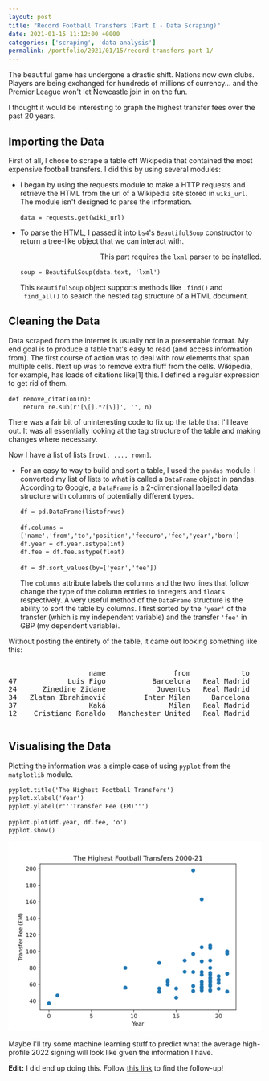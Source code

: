 ```yaml
---
layout: post
title: "Record Football Transfers (Part I - Data Scraping)"
date: 2021-01-15 11:12:00 +0000
categories: ['scraping', 'data analysis']
permalink: /portfolio/2021/01/15/record-transfers-part-1/
---
```


<p>The beautiful game has undergone a drastic shift. Nations now own clubs. Players are being exchanged for hundreds of millions of currency... and the Premier League won't let Newcastle join in on the fun.</p>

<p>I thought it would be interesting to graph the highest transfer fees over the past 20 years.</p>

<h2>Importing the Data</h2>

<p>First of all, I chose to scrape a table off Wikipedia that contained the most expensive football transfers. I did this by using several modules:</p>

<ul>
  <li><p>I began by using the requests module to make a HTTP requests and retrieve the HTML from the url of a Wikipedia site stored in <code>wiki_url</code>. The module isn't designed to parse the information.
  <pre><code>data = requests.get(wiki_url)</code></pre>
  </p></li>
  
  <li>
    <p>To parse the HTML, I passed it into <code>bs4</code>'s <code>BeautifulSoup</code> constructor to return a tree-like object that we can interact with.</p>
    <p style="text-align:right;"><span class="warning">This part requires the <code>lxml</code> parser to be installed. </span></p>
    <p><pre><code>soup = BeautifulSoup(data.text, 'lxml')</code></pre></p>
    <p>This <code>BeautifulSoup</code> object supports methods like <code>.find()</code> and <code>.find_all()</code> to search the nested tag structure of a HTML document.</p>
  </li>
</ul>

<h2>Cleaning the Data</h2>

<p>Data scraped from the internet is usually not in a presentable format. My end goal is to produce a table that's easy to read (and access information from). The first course of action was to deal with row elements that span multiple cells. Next up was to remove extra fluff from the cells. Wikipedia, for example, has loads of citations like[1] this. I defined a regular expression to get rid of them.
<pre><code>def remove_citation(n):
    return re.sub(r'[\[].*?[\]]', '', n)</code></pre>
There was a fair bit of uninteresting code to fix up the table that I'll leave out. It was all essentially looking at the tag structure of the table and making changes where necessary.</p>

<p>Now I have a list of lists <code>[row1, ..., rown]</code>.</p>

<ul>
  <li><p>For an easy to way to build and sort a table, I used the <code>pandas</code> module. I converted my list of lists to what is called a <code>DataFrame</code> object in pandas. According to Google, a <code>DataFrame</code> is a 2-dimensional labelled data structure with columns of potentially different types.</p>

<pre><code>df = pd.DataFrame(listofrows)

df.columns = ['name','from','to','position','feeeuro','fee','year','born']
df.year = df.year.astype(int)
df.fee = df.fee.astype(float)

df = df.sort_values(by=['year','fee'])</code></pre>

<p>The <code>columns</code> attribute labels the columns and the two lines that follow change the type of the column entries to <code>int</code>egers and <code>float</code>s respectively. A very useful method of the <code>DataFrame</code> structure is the ability to sort the table by columns. I first sorted by the <code>'year'</code> of the transfer (which is my independent variable) and the transfer <code>'fee'</code> in GBP (my dependent variable).</p>
  </li>
</ul>

<p>Without posting the entirety of the table, it came out looking something like this:</p>

<pre>
<!-- <code> -->
                   name                from            to     position  feeeuro     fee  year  born
47            Luís Figo           Barcelona   Real Madrid   Midfielder       62   37.00     0  1972
24      Zinedine Zidane            Juventus   Real Madrid   Midfielder       76   46.60     1  1972
34   Zlatan Ibrahimović         Inter Milan     Barcelona      Forward     69.5   56.00     9  1981
37                 Kaká               Milan   Real Madrid   Midfielder       67   56.00     9  1982
12    Cristiano Ronaldo   Manchester United   Real Madrid      Forward       94   80.00     9  1985
<!-- </code> -->
</pre>

<h2>Visualising the Data</h2>

<p>Plotting the information was a simple case of using <code>pyplot</code> from the <code>matplotlib</code> module.</p>

<pre><code>pyplot.title('The Highest Football Transfers')
pyplot.xlabel('Year')
pyplot.ylabel(r'''Transfer Fee (£M)''')

pyplot.plot(df.year, df.fee, 'o')
pyplot.show()</code></pre>

<img src="/assets/portfolio/2021/01/15/record-transfers-part-1/wikitransfers.svg" class="center">

<p>Maybe I'll try some machine learning stuff to predict what the average high-profile 2022 signing will look like given the information I have.</p>

<p><strong>Edit:</strong> I did end up doing this. Follow <a href="/portfolio/2021/08/12/record-transfers-part-2/">this link</a> to find the follow-up!</p>